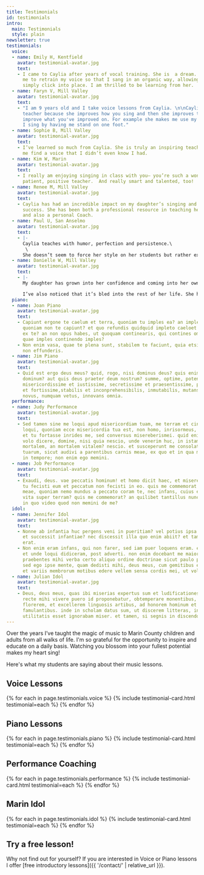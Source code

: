 ```yaml
---
title: Testimonials
id: testimonials
intro:
  main: Testimonials
  style: plain
newsletter: true
testimonials:
  voice:
  - name: Emily H, Kentfield
    avatar: testimonial-avatar.jpg
    text:
    - I came to Caylia after years of vocal training. She is  a dream. She helped
      me to retrain my voice so that I sang in an organic way, allowing my body to
      simply click into place. I am thrilled to be learning from her.
  - name: Faryn V, Mill Valley
    avatar: testimonial-avatar.jpg
    text:
    - "I am 9 years old and I take voice lessons from Caylia. \n\nCaylia is a wonderful
      teacher because she improves how you sing and then she improves the things that
      improve what you've improved on. For example she makes me use my belly when
      I sing by having me stand on one foot."
  - name: Sophie B, Mill Valley
    avatar: testimonial-avatar.jpg
    text:
    - I’ve learned so much from Caylia. She is truly an inspiring teacher. She helped
      me find a voice that I didn’t even know I had.
  - name: Kim W, Marin
    avatar: testimonial-avatar.jpg
    text:
    - I really am enjoying singing in class with you– you’re such a wonderful, resourceful,
      patient, positive teacher.  And really smart and talented, too!
  - name: Renee M, Mill Valley
    avatar: testimonial-avatar.jpg
    text:
    - Caylia has had an incredible impact on my daughter’s singing and professional
      success. She has been both a professional resource in teaching her technique
      and also a personal Coach.
  - name: Paul U, San Anselmo
    avatar: testimonial-avatar.jpg
    text:
    - |-
      Caylia teaches with humor, perfection and persistence.\
       \
      She doesn’t seem to force her style on her students but rather explores the natural potential and refines and develops it. Caylia’s passion for the music and her commitment to her students always shines through.
  - name: Danielle W, Mill Valley
    avatar: testimonial-avatar.jpg
    text:
    - |-
      My daughter has grown into her confidence and coming into her own.

      I’ve also noticed that it’s bled into the rest of her life. She has more confidence in her school performances and presentations. Thank you Caylia!
  piano:
  - name: Joan Piano
    avatar: testimonial-avatar.jpg
    text:
    - Capiunt ergone te caelum et terra, quoniam tu imples ea? an imples et restat,
      quoniam non te capiunt? et quo refundis quidquid impleto caeloet terra restat
      ex te? an non opus habes, ut quoquam continearis, qui contines omnia, quoniam
      quae imples continendo imples?
    - Non enim vasa, quae te plena sunt, stabilem te faciunt, quia etsi frangantur
      non effunderis.
  - name: Jim Piano
    avatar: testimonial-avatar.jpg
    text:
    - Quid est ergo deus meus? quid, rogo, nisi dominus deus? quis enim dominus praeter
      dominum? aut quis deus praeter deum nostrum? summe, optime, potentissime, omnipotentissime,
      misericordissime et iustissime, secretissime et praesentissime, pulcherrime
      et fortissime,stabilis et inconprehensibilis, inmutabilis, mutans omnia, numquam
      novus, numquam vetus, innovans omnia.
  performance:
  - name: Judy Performance
    avatar: testimonial-avatar.jpg
    text:
    - Sed tamen sine me loqui apud misericordiam tuam, me terram et cinerem,sine tamen
      loqui, quoniam ecce misericordia tua est, non homo, inrisormeus, cui loquor.
      et tu fortasse inrides me, sed conversus misereberismei. quid enim est quod
      volo dicere, domine, nisi quia nescio, unde venerim huc, in istam, dico vitam
      mortalem, an mortalem vitalem? nescio. et susceperunt me consolationes miserationum
      tuarum, sicut audivi a parentibus carnis meae, ex quo et in qua me formasti
      in tempore; non enim ego memini.
  - name: Job Performance
    avatar: testimonial-avatar.jpg
    text:
    - Exaudi, deus. vae peccatis hominum! et homo dicit haec, et misereris eius, quoniam
      tu fecisti eum et peccatum non fecisti in eo. quis me commemorat peccatum infantiae
      meae, quoniam nemo mundus a peccato coram te, nec infans, cuius est unius diei
      vita super terram? quis me commemorat? an quilibet tantillus nunc parvulus,
      in quo video quod non memini de me?
  idol:
  - name: Jennifer Idol
    avatar: testimonial-avatar.jpg
    text:
    - Nonne ab infantia huc pergens veni in pueritiam? vel potius ipsa in me venit
      et successit infantiae? nec discessit illa quo enim abiit? et tamen iam non
      erat.
    - Non enim eram infans, qui non farer, sed iam puer loquens eram. et memini hoc,
      et unde loqui didiceram, post adverti. non enim docebant me maiores homines,
      praebentes mihi verba certo aliquo ordine doctrinae sicut paulo post litteras,
      sed ego ipse mente, quam dedisti mihi, deus meus, cum gemitibus et vocibus variis
      et variis membrorum motibus edere vellem sensa cordis mei, ut voluntati pareretur
  - name: Julian Idol
    avatar: testimonial-avatar.jpg
    text:
    - Deus, deus meus, quas ibi miserias expertus sum et ludificationes, quandoquidem
      recte mihi vivere puero id proponebatur, obtemperare monentibus, ut in hoc saeculo
      florerem, et excellerem linguosis artibus, ad honorem hominum et falsas divitias
      famulantibus. inde in scholam datus sum, ut discerem litteras, in quibus quid
      utilitatis esset ignorabam miser. et tamen, si segnis in discendo essem, vapulabam.
---
```


Over the years I’ve taught the magic of music to Marin County children and adults from all walks of life. I'm so grateful for the opportunity to inspire and educate on a daily basis. Watching you blossom into your fullest potential makes my heart sing!

Here's what my students are saying about their music lessons.

## Voice Lessons

{% for each in page.testimonials.voice %}
{% include testimonial-card.html testimonial=each %}
{% endfor %}

## Piano Lessons

{% for each in page.testimonials.piano %}
{% include testimonial-card.html testimonial=each %}
{% endfor %}

## Performance Coaching

{% for each in page.testimonials.performance %}
{% include testimonial-card.html testimonial=each %}
{% endfor %}

## Marin Idol

{% for each in page.testimonials.idol %}
{% include testimonial-card.html testimonial=each %}
{% endfor %}

## Try a free lesson!

Why not find out for yourself? If you are interested in Voice or Piano lessons I offer [free introductory lessons]({{ '/contact/' | relative_url }}).